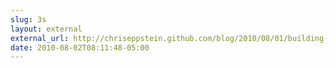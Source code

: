 ```yaml
---
slug: 3s
layout: external
external_url: http://chriseppstein.github.com/blog/2010/08/01/building-a-personal-framework/
date: 2010-08-02T08:11:48-05:00
---
```

